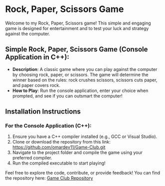 # Rock, Paper, Scissors Game 

Welcome to my Rock, Paper, Scissors game! This simple and engaging game is designed for entertainment and to test your luck and strategy against the computer.

## Simple Rock, Paper, Scissors Game (Console Application in C++):
- **Description**: A classic game where you can play against the computer by choosing rock, paper, or scissors. The game will determine the winner based on the rules: rock crushes scissors, scissors cuts paper, and paper covers rock.
- **How to Play**: Run the console application, enter your choice when prompted, and see if you can outsmart the computer!

## Installation Instructions

### For the Console Application (C++):
1. Ensure you have a C++ compiler installed (e.g., GCC or Visual Studio).
2. Clone or download the repository from this link: https://github.com/omardev11/Game-Club.git
3. Navigate to the project folder and compile the game using your preferred compiler.
4. Run the compiled executable to start playing!

Feel free to explore the code, contribute, or provide feedback! You can find the repository here: [Game Club Repository](https://github.com/omardev11/Game-Club.git)
